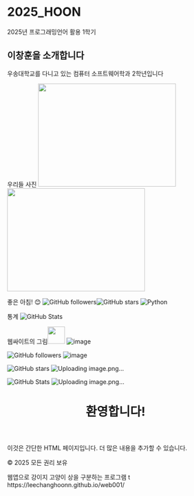 # 2025_HOON
2025년 프로그래밍언어 활용 1학기

## 이창훈을 소개합니다 

우송대학교를 다니고 있는 컴퓨터 소프트웨어학과 2학년입니다

우리들 사진
<img src="image/1.jpg" width="320" height="240" />
<img src="image/2.jpg" width="320" height="240" />

좋은 아침! 😊
![GitHub followers](https://img.shields.io/github/followers/Emmett6401?style=social)![GitHub stars](https://img.shields.io/github/stars/Emmett6401?style=social)
![Python](https://img.shields.io/badge/Python-3776AB?style=for-the-badge&logo=python&logoColor=white)

통계 ![GitHub Stats](https://github-readme-stats.vercel.app/api?username=Emmett6401&show_icons=true&theme=radical)

웹싸이트의 그림<img src="https://cdn.jsdelivr.net/npm/simple-icons@v8/icons/github.svg" width="40" height="40" />
![image](https://github.com/user-attachments/assets/d2aad2ad-d53d-46eb-8d79-979319765de7)

![GitHub followers](https://img.shields.io/github/followers/Emmett6401?style=social)
![image](https://github.com/user-attachments/assets/a02484bc-04ed-462e-b618-71cae4648f94)

![GitHub stars](https://img.shields.io/github/stars/Emmett6401?style=social)
![Uploading image.png…]()

![GitHub Stats](https://github-readme-stats.vercel.app/api?username=Emmett6401&show_icons=true&theme=radical)
![Uploading image.png…]()

<!DOCTYPE html>
<html lang="ko">
<head>
    <meta charset="UTF-8">
    <meta name="viewport" content="width=device-width, initial-scale=1.0">
    <title>간단한 HTML 페이지</title>
</head>
<body>
    <header>
        <h1>환영합니다!</h1>
    </header>
    <main>
        <p>이것은 간단한 HTML 페이지입니다. 더 많은 내용을 추가할 수 있습니다.</p>
    </main>
    <footer>
        <p>&copy; 2025 모든 권리 보유</p>
    </footer>
</body>
</html>
웹앱으로 강이지 고양이 상을 구분하는 프로그램 t https://leechanghoonn.github.io/web001/

